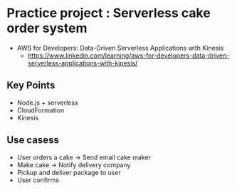 # Practice project : Serverless cake order system

- AWS for Developers: Data-Driven Serverless Applications with Kinesis
  - https://www.linkedin.com/learning/aws-for-developers-data-driven-serverless-applications-with-kinesis/


## Key Points
- Node.js + serverless
- CloudFormation
- Kinesis

## Use casess
- User orders a cake -> Send email cake maker
- Make cake -> Notify delivery company
- Pickup and deliver package to user
- User confirms

